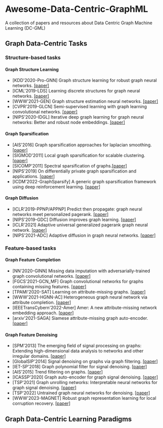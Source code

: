 # Awesome-Data-Centric-GraphML
A collection of papers and resources about Data Centric Graph Machine Learning (DC-GML)



## Graph Data-Centric Tasks
### Structure-based tasks
#### Graph Structure Learning
- [KDD'2020-Pro-GNN] Graph structure learning for robust graph neural networks. [[paper]](https://dl.acm.org/doi/pdf/10.1145/3394486.3403049)
- [ICML'2019-LDS] Learning discrete structures for graph
neural networks. [[paper]](http://proceedings.mlr.press/v97/franceschi19a/franceschi19a.pdf)
- [WWW'2021-GEN] Graph structure estimation neural networks. [[paper]](https://dl.acm.org/doi/pdf/10.1145/3442381.3449952?casa_token=WBEXRhs6I_YAAAAA:cVk3EONP8EwXVzuUSZp8Qp-gZOLEVJYHDLV-hXTJ-gh5v-I_LuTYfvxKlk_Y5rOUfFKYZW9ty5xKg1w)
- [CVPR'2019-GLCN] Semi-supervised learning with graph learning convolutional networks. [[paper]](http://openaccess.thecvf.com/content_CVPR_2019/papers/Jiang_Semi-Supervised_Learning_With_Graph_Learning-Convolutional_Networks_CVPR_2019_paper.pdf)
- [NIPS'2020-IDGL] Iterative deep graph learning for graph neural networks: Better and robust node embeddings. [[paper]](https://proceedings.neurips.cc/paper/2020/file/e05c7ba4e087beea9410929698dc41a6-Paper.pdf)
#### Graph Sparsification
- [AIS'2016] Graph sparsification approaches for laplacian smoothing. [[paper]](http://proceedings.mlr.press/v51/sadhanala16.pdf)
- [SIGMOD'2011] Local graph sparsification for scalable clustering. [[paper]](https://dl.acm.org/doi/pdf/10.1145/1989323.1989399?casa_token=_CYKRbVjXTcAAAAA:WGIgqzcngwWBBkw9of3Wbjrc8JES8cAw39VQKKkTlVzB_MA_IQoCDyTd7rLe_1609i0wVXIPt8O3dpY)
- [SICOMP'2011] Spectral sparsification of graphs.[[paper]](https://arxiv.org/pdf/0808.4134)
- [NIPS'2019] On differentially private graph sparsification and applications. [[paper]](https://proceedings.neurips.cc/paper/2019/file/e44e875c12109e4fa3716c05008048b2-Paper.pdf)
- [ICDM'2022-GraphSparsify] A generic graph sparsification framework using deep reinforcement learning. [[paper]](https://ieeexplore.ieee.org/iel7/10027565/10027596/10027736.pdf?casa_token=ST116wBmpbMAAAAA:jfGOFwHoX4AsOiSUQYYNV6BUuC_mUKaPG5aKVTvSzK0PkJulHXAYk-Is9MzRSLISUhHZnQlIaEDN)
#### Graph Diffusion
- [ICLR'2019-PPNP/APPNP] Predict then propagate: graph neural networks meet personalized pagerank. [[paper]](https://arxiv.org/pdf/1810.05997)
- [NIPS'2019-GDC] Diffusion improves graph learning. [[paper]](https://proceedings.neurips.cc/paper/2019/file/23c894276a2c5a16470e6a31f4618d73-Paper.pdf)
- [ICLR'2021] Adaptive universal generalized pagerank graph neural network. [[paper]](https://arxiv.org/pdf/2006.07988)
- [NIPS'2021-ADC] Adaptive diffusion in graph neural networks. [[paper]](https://proceedings.neurips.cc/paper/2021/file/c42af2fa7356818e0389593714f59b52-Paper.pdf)
### Feature-based tasks
#### Graph Feature Completion
- [NN'2020-GINN] Missing data imputation with adversarially-trained graph convolutional networks. [[paper]](https://www.sciencedirect.com/science/article/pii/S0893608020302185?casa_token=I7BtgyazKl8AAAAA:edsPKQbKSp1fbciuDc76aYnSPSS6T03ESUb_i2KDUJ6o2cA5LVCS-K8SfkhgWCqi5Bqog9hihvU)
- [FGCS'2021-GCN_MF] Graph convolutional networks for graphs containing missing features. [[paper]](https://www.sciencedirect.com/science/article/pii/S0167739X20330405)
- [TPAMI'2020-SAT] Learning on attribute-missing graphs. [[paper]](https://ieeexplore.ieee.org/iel7/34/4359286/09229522.pdf?casa_token=TsPVGT_mK-AAAAAA:XJ-eH3DCQ5OnkXvj5UhHBb8IC8O_I3WyworEudS9D2c-E7usbAovpaNswysThFSCPWWq94Az9EU-)
- [WWW'2021-HGNN-AC] Heterogeneous graph neural network via attribute completion. [[paper]](https://dl.acm.org/doi/pdf/10.1145/3442381.3449914?casa_token=N3XrnbFD-VsAAAAA:aJnfUQvXnC-7T2INzKCmo3kLYGa1qJ1Z_EgTPH5gSRblwPFvlUCxg1sXgmnOcBSRLR-VuE6_Cv-DLM8)
- [IEEETransCybern'2022-Amer] Amer: A new attribute-missing network embedding approach. [[paper]](https://ieeexplore.ieee.org/iel7/6221036/6352949/09765782.pdf?casa_token=TNBxp_Z_qf8AAAAA:VPKCn0964kuE4tJZPTvUG1xAP2MEy_QvA0ym6ry8Cvu28BuFqUkG2P9xYGmXDx13TUvC_6NBu5V1)
- [arxiv'2021-SAGA] Siamese attribute-missing graph auto-encoder. [[paper]](https://arxiv.org/pdf/2112.04842)
#### Graph Feature Denoising
- [SPM'2013] The emerging field of signal processing on graphs: Extending high-dimensional data analysis to networks and other irregular domains. [[paper]](https://ieeexplore.ieee.org/iel7/79/6494646/06494675.pdf?casa_token=mD3rZmt2imAAAAAA:dtVEN95FqjgPHlO9pQ_c-xTtDMPuknx3pdjPVIkffAMEkoCRW-26vAq8gbjlXCh1Q02tEUbPHg)
- [GlobalSIP'2014] Signal denoising on graphs via graph filtering. [[paper]](https://ieeexplore.ieee.org/iel7/7010655/7032060/07032244.pdf?casa_token=EyFQK1dNZTUAAAAA:wzIP7ZxTWQQHcy4pfRmk3_JrDv39r8VyIXueZ_Y25VVeXHixoOP0mIMckQAn2prDBZO6EnfpFM8P)
- [IET-SP'2018] Graph polynomial filter for signal denoising. [[paper]](https://scholar.google.com/scholar?output=instlink&q=info:N5LbqcYw_6AJ:scholar.google.com/&hl=zh-CN&as_sdt=0,5&scillfp=17975566870893489622&oi=lle)
- [AIS'2015] Trend filtering on graphs. [[paper]](http://proceedings.mlr.press/v38/wang15d.pdf)
- [ICASSP'2020] Graph auto-encoder for graph signal denoising. [[paper]](https://ieeexplore.ieee.org/iel7/9040208/9052899/09053623.pdf?casa_token=wp6nKhBq4eQAAAAA:VbeeBWniW1nbGLsSSTDaOlUt8Co50jVEejxpZQziCDzx8NnIJ_0ZPGVdJNi5GG9pRKAaA-rENrOL)
- [TSP'2021] Graph unrolling networks: Interpretable neural networks for graph signal denoising. [[paper]](https://ieeexplore.ieee.org/iel7/78/4359509/09453145.pdf?casa_token=WBFBG92sg-wAAAAA:CFc6t1fhHyEQleL3nCQiBE5XNjTGFqS80VXxkHSDPEPzS7OEed6ydOV7M0ZN-yKlrkljWt-sXKh7)
- [TSP'2022] Untrained graph neural networks for denoising. [[paper]](https://ieeexplore.ieee.org/iel7/78/4359509/09959969.pdf?casa_token=79riV29MxvkAAAAA:kEUgypSxBhsj1TqD-3vTPxUY1JoHN5E6vTh2uFkuJrSTiA7bGt6qIorsfuHB3kxczHZGkyH8E0Um)
- [WWW'2023-MAGNET] Robust graph representation learning for local corruption recovery. [[paper]](https://yuguangwang.github.io/papers/L_p_graph_regularizer_ICML%20TAG%202022.pdf)
## Graph Data-Centric Learning Paradigms

